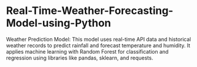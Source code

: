 # Real-Time-Weather-Forecasting-Model-using-Python
Weather Prediction Model: This model uses real-time API data and historical weather records to predict rainfall and forecast temperature and humidity. It applies machine learning with Random Forest for classification and regression using libraries like pandas, sklearn, and requests.
